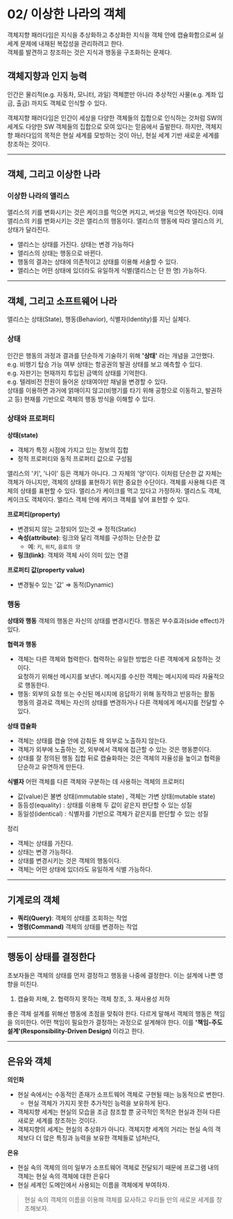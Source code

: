 # 02/ 이상한 나라의 객체
객체지향 패러다임은 지식을 추상화하고 추상화한 지식을 객체 안에 캡슐화함으로써 실세계 문제에 내재된 복잡성을 관리하려고 한다. 
<br>객체를 발견하고 창조하는 것은 지식과 행동을 구조화하는 문제다.

## 객체지향과 인지 능력
인간은 물리적(e.g. 자동차, 모니터, 과일) 객체뿐만 아니라 추상적인 사물(e.g. 계좌 입금, 출금) 까지도 객체로 인식할 수 있다.


객체지향 패러다임은 인간이 세상을 다양한 객체들의 집합으로 인식하는 것처럼 SW의 세계도 다양한 SW 객체들의 집합으로 모여 있다는 믿음에서 출발한다.
하지만, 객체지향 패러다임의 목적은 현실 세계를 모방하는 것이 아닌, 현실 세계 기반 새로운 세계를 창조하는 것이다.
___

## 객체, 그리고 이상한 나라
### 이상한 나라의 앨리스
앨리스의 키를 변화시키는 것은 케이크를 먹으면 커지고, 버섯을 먹으면 작아진다. 이때 앨리스의 키를 변화시키는 것은 앨리스의 행동이다. 앨리스의 행동에 따라 앨리스의 키, 상태가 달라진다.

- 앨리스는 상태를 가진다. 상태는 변경 가능하다
- 앨리스의 상태는 행동으로 바뀐다.
- 행동의 결과는 상태에 의존적이고 상태를 이용해 서술할 수 있다.
- 앨리스는 어떤 상태에 있더라도 유일하게 식별(앨리스는 단 한 명) 가능하다.
___

## 객체, 그리고 소프트웨어 나라
앨리스는 상태(State), 행동(Behavior), 식별자(Identity)를 지닌 실체다. 
### 상태
인간은 행동의 과정과 결과를 단순하게 기술하기 위해 **'상태'** 라는 개념을 고안했다.
<br>e.g. 비행기 탑승 가능 여부 상태는 항공권의 발권 상태를 보고 예측할 수 있다.
<br>e.g. 자판기는 현재까지 투입된 금액의 상태를 기억한다.
<br>e.g. 텔레비전 전원이 들어온 상태여야만 채널을 변경할 수 있다.
<br>상태를 이용하면 과거에 얽매이지 않고(비행기를 타기 위해 공항으로 이동하고, 발권하고 등) 현재를 기반으로 객체의 행동 방식을 이해할 수 있다.

### 상태와 프로퍼티
**상태(state)**
- 객체가 특정 시점에 가지고 있는 정보의 집합
- 정적 프로퍼티와 동적 프로퍼티 값으로 구성됨

앨리스의 '키', '나이' 등은 객체가 아니다. 그 자체의 '양'이다. 이처럼 단순한 값 자체는 객체가 아니지만, 객체의 상태를 표현하기 위한 중요한 수단이다. 객체를 사용해 다른 객체의 상태를 표현할 수 있다. 앨리스가 케이크를 먹고 있다고 가정하자. 앨리스도 객체, 케이크도 객체이다. 앨리스 객체 안에 케이크 객체를 넣어 표현할 수 있다.

**프로퍼티(property)**
-  변경되지 않는 고정되어 있는것 ⇒ 정적(Static)
  - **속성(attribute)**: 링크와 달리 객체를 구성하는 단순한 값
    - 예: `키`, `위치`, `음료의 양`
  - **링크(link)**:  객체와 객체 사이 의미 있는 연결

**프로퍼티 값(property value)** 
- 변경될수 있는 '값' ⇒ 동적(Dynamic)

### 행동
**상태와 행동**
객체의 행동은 자신의 상태를 변경시킨다. 행동은 부수효과(side effect)가 있다.

**협력과 행동**
- 객체는 다른 객체와 협력한다. 협력하는 유일한 방법은 다른 객체에게 요청하는 것이다. 
<br> 요청하기 위해선 메시지를 보낸다. 메시지를 수신한 객체는 메시지에 따라 자율적으로 행동한다.
- 행동: 외부의 요청 또는 수신된 메시지에 응답하기 위해 동작하고 반응하는 활동
<br>행동의 결과로 객체는 자신의 상태를 변경하거나 다른 객체에게 메시지를 전달할 수 있다.

**상태 캡슐화**
- 객체는 상태를 캡슐 안에 감춰둔 채 외부로 노출하지 않는다.
- 객체가 외부에 노출하는 것, 외부에서 객체에 접근할 수 있는 것은 행동뿐이다.
- 상태를 잘 정의된 행동 집합 뒤로 캡슐화하는 것은 객체의 자율성을 높이고 협력을 단순하고 유연하게 만든다.
  
**식별자**
어떤 객체를 다른 객체와 구분하는 데 사용하는 객체의 프로퍼티
- 값(value)은 불변 상태(immutable state) , 객체는 가변 상태(mutable state)
- 동등성(equality) : 상태를 이용해 두 값이 같은지 판단할 수 있는 성질
- 동일성(identical) : 식별자를 기반으로 객체가 같은지를 판단할 수 있는 성질

정리
- 객체는 상태를 가진다.
- 상태는 변경 가능하다.
- 상태를 변경시키는 것은 객체의 행동이다.
- 객체는 어떤 상태에 있더라도 유일하게 식별 가능하다.
___

## 기계로의 객체
- **쿼리(Query)**: 객체의 상태를 조회하는 작업
-  **명령(Command)** 객체의 상태를 변경하는 작업
___

## 행동이 상태를 결정한다
초보자들은 객체의 상태를 먼저 결정하고 행동을 나중에 결정한다. 이는 설계에 나쁜 영향을 미친다.
1. 캡슐화 저해, 2. 협력하지 못하는 객체 창조, 3. 재사용성 저하

좋은 객체 설계를 위해선 행동에 초점을 맞춰야 한다. 다르게 말해서 객체의 행동은 책임을 의미한다. 어떤 책임이 필요한가 결정하는 과정으로 설계해야 한다. 이를 **'책임-주도 설계'(Responsibility-Driven Design)** 이라고 한다.
___

## 은유와 객체
**의인화**
- 현실 속에서는 수동적인 존재가 소프트웨어 객체로 구현될 때는 능동적으로 변한다.
  - 현실 객체가 가지지 못한 추가적인 능력을 보유하게 된다.
- 객체지향 세계는 현실의 모습을 조금 참조할 뿐 궁극적인 목적은 현실과 전혀 다른 새로운 세계를 창조하는 것이다.
- 객체지향의 세계는 현실의 추상화가 아니다. 객체지향 세계의 거리는 현실 속의 객체보다 더 많은 특징과 능력을 보유한 객체들로 넘쳐난다,

**은유**
- 현실 속의 객체의 의미 일부가 소프트웨어 객체로 전달되기 때문에 프로그램 내의 객체는 현실 속의 객체에 대한 은유다
- 현실 세계인 도메인에서 사용되는 이름을 객체에게 부여하자.

> 현실 속의 객체의 이름을 이용해 객체를 묘사하고 우리들 만의 새로운 세계를 창조해보자.

